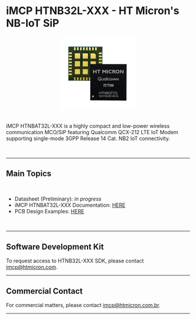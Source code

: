 # iMCP HTNB32L-XXX - HT Micron's NB-IoT SiP

<div align="center">
  <img src='.gitkeep/htnb32l-xxx.png' id="htnb32l" height="40%" width="40%"/>
</div>

<br/>

iMCP HTNBAT32L-XXX is a highly compact and low-power wireless communication MCO/SiP featuring Qualcomm QCX-212 LTE IoT Modem supporting single-mode 3GPP Release 14 Cat. NB2 IoT connectivity.

<br/>
<hr>

## Main Topics

<br/>

* Datasheet (Preliminary): *in progress*
* iMCP HTNBAT32L-XXX Documentation: [HERE](https://github.com/htmicron/htnb32l-xxx/tree/documents)
* PCB Design Examples: [HERE](https://github.com/htmicron/htnb32l-xxx/tree/pcb_examples)

<br/>
<hr>

## Software Development Kit

To request access to HTNB32L-XXX SDK, please contact imcp@htmicron.com.

<hr>

## Commercial Contact

For commercial matters, please contact imcp@htmicron.com.br.

<hr>
